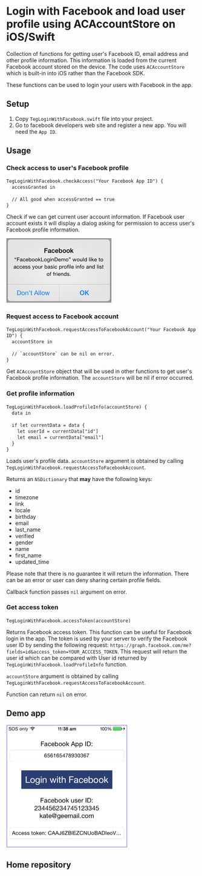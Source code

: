 # Login with Facebook and load user profile using ACAccountStore on iOS/Swift

Collection of functions for getting user's Facebook ID, email address and other profile information.
This information is loaded from the current Facebook account stored on the device.
The code uses `ACAccountStore` which is built-in into iOS rather than the Facebook SDK.

These functions can be used to login your users with Facebook in the app.

## Setup

1. Copy `TegLoginWithFacebook.swift` file into your project.
1. Go to facebook developers web site and register a new app. You will need the `App ID`.

## Usage

### Check access to user's Facebook profile

```
TegLoginWithFacebook.checkAccess("Your Facebook App ID") {
  accessGranted in

  // All good when accessGranted == true
}
```

Check if we can get current user account information. If Facebook user account exists it will display a dialog asking for permission to access user's Facebook profile information.

<img src="https://raw.githubusercontent.com/exchangegroup/load-facebook-profile-demo-ios-ac-account-store/master/graphics/ios_swift_facebook_login_demo_permissions_alert.png" width="278" alt="Facebook permissions dialog login demo on iOS">

### Request access to Facebook account

```
TegLoginWithFacebook.requestAccessToFacebookAccount("Your Facebook App ID") {
  accountStore in

  // `accountStore` can be nil on error.
}
```

Get `ACAccountStore` object that will be used in other functions to get user's Facebook profile information.
The `accountStore` will be nil if error occurred.

### Get profile information

```
TegLoginWithFacebook.loadProfileInfo(accountStore) {
  data in

  if let currentData = data {
    let userId = currentData["id"]
    let email = currentData["email"]
  }
}
```

Loads user's profile data. `accountStore` argument is obtained by calling `TegLoginWithFacebook.requestAccessToFacebookAccount`.

Returns an `NSDictionary` that **may** have the following keys:

* id
* timezone
* link
* locale
* birthday
* email
* last_name
* verified
* gender
* name
* first_name
* updated_time

Please note that there is no guarantee it will return the information. There can be an error or user
can deny sharing certain profile fields.

Callback function passes `nil` argument on error.

### Get access token

```
TegLoginWithFacebook.accessToken(accountStore)
```

Returns Facebook access token. This function can be useful for Facebook login in the app. The token is used by your server to verify the Facebook user ID by sending the following request: `https://graph.facebook.com/me?fields=id&access_token=YOUR_ACCCESS_TOKEN`. This request will return the user id which can be compared with User id returned by `TegLoginWithFacebook.loadProfileInfo` function.

`accountStore` argument is obtained by calling `TegLoginWithFacebook.requestAccessToFacebookAccount`.

Function can return `nil` on error.

## Demo app

<img src="https://raw.githubusercontent.com/exchangegroup/load-facebook-profile-demo-ios-ac-account-store/master/graphics/facebook_login_demo_app_ios_swift.png" width="320" alt="Login with Facebook demo app for iOS/Swift">

## Home repository


